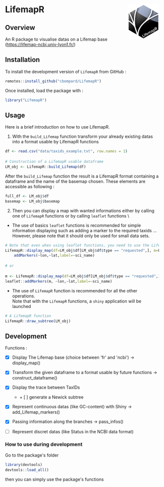 # LifemapR <img src="man/figures/lifemapr-logo.png" align="right" style="float:right; width:20%;"/>

## Overview

An R package to visualise datas on a Lifemap base (https://lifemap-ncbi.univ-lyon1.fr/) 

## Installation

To install the development version of <code>LifemapR</code> from GitHub :
```r
remotes::install_github("cbompard/LifemapR")
```
Once installed, load the package with :
```r
library("LifemapR")
```


## Usage

Here is a brief introduction on how to use LifemapR.

1. With the ```build_Lifemap``` function transform your already existing datas into a format usable by LifemapR functions

```r
df <- read.csv("data/taxids_example.txt", row.names = 1)

# Construction of a LifemapR usable dataframe
LM_obj <- LifemapR::build_Lifemap(df)
```
After the ```build_Lifemap``` function the result is a LifemapR format containing a dataframe and the name of the basemap chosen. These elements are accessible as following :
```r
full_df <- LM_obj$df
basemap <- LM_obj$basemap
```

2. Then you can display a map with wanted informations either by calling one of ```LifemapR``` functions or by calling ```leaflet``` functions \
- The use of basics ```leaflet``` functions is recommended for simple information displaying such as adding a marker to the required taxids ... \
However, please note that it should only be used for small data sets.
```r
# Note that even when using leaflet functions, you need to use the LifemapR display_map function
LifemapR::display_map(df=LM_obj$df[LM_obj$df$type == "requested",], m=LM_obj$basemap) %>% 
    addMarkers(~lon,~lat,label=~sci_name)

# or

m <- LifemapR::display_map(df=LM_obj$df[LM_obj$df$type == "requested",], map=LM_obj$basemap) 
leaflet::addMarkers(m, ~lon,~lat,label=~sci_name)
```

- The use of ```LifemapR``` function is recommended for all the other operations.\
Note that with the ```LifemapR``` functions, a ```shiny``` application will be launched

```r
# A LifemapR function
LifemapR::draw_subtree(LM_obj)
```


## Development

Functions : 
- [x] Display The Lifemap base (choice between 'fr' and 'ncbi') -> display_map()
- [x] Transform the given dataframe to a format usable by future functions -> construct_dataframe() 
- [x] Display the trace between TaxIDs 
    - \+ [ ] generate a Newick subtree
- [x] Represent continuous datas (like GC-content) with Shiny -> add_Lifemap_markers()
- [x] Passing information along the branches -> pass_infos()
- [ ] Represent discret datas (like Status in the NCBI data format)


### How to use during development

Go to the package's folder

```r
library(devtools)
devtools::load_all()
```
then you can simply use the package's functions